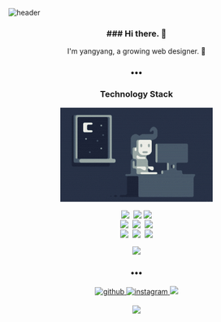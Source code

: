![header](https://capsule-render.vercel.app/api?type=soft&color=black&text=EAT%20・%20PLAY%20・%20LOVE%20!&fontColor=ffffff&fontSize=40&animation=twinkling)

<h3 align="center"> ### Hi there. 🥂 </h3>
<p align="center">
I'm yangyang, a growing web designer. 🎨
</p>

<h3 align="center">•••</h3>
<h3 align="center">Technology Stack</h3>
<p align="center">
  <img alt="Night Coding" src="https://raw.githubusercontent.com/AVS1508/AVS1508/master/assets/Night-Coding.gif" align="center"/><br/><br/>
  <img src="https://img.shields.io/badge/-Git-05122A?style=flat&logo=git"/>&nbsp 
  <img src="https://img.shields.io/badge/-GitHub-05122A?style=flat&logo=github"/>
  <img src="https://img.shields.io/badge/-Markdown-05122A?style=flat&logo=markdown"/><br/>
  <img src="https://img.shields.io/badge/-HTML-05122A?style=flat&logo=HTML5"/>&nbsp 
  <img src="https://img.shields.io/badge/-CSS-05122A?style=flat&logo=CSS3&logoColor=1572B6"/>&nbsp 
  <img src="https://img.shields.io/badge/-JavaScript-05122A?style=flat&logo=javascript"/><br/>
  <img src="https://img.shields.io/badge/-Visual%20Studio%20Code-05122A?style=flat&logo=visual-studio-code&logoColor=007ACC"/>&nbsp
  <img src="https://img.shields.io/badge/-Illustrator-05122A?style=flat&logo=adobe-illustrator"/>&nbsp
  <img src="https://img.shields.io/badge/-Photoshop-05122A?style=flat&logo=adobe-photoshop"/>
</p>

<p align="center">
<a href="https://github.com/eplssun">
  <img height="180em" src="https://github-readme-stats-eight-theta.vercel.app/api?username=eplssun&show_icons=true&theme=algolia&include_all_commits=true&count_private=true"/>
  <!--
  <img height="180em" src="https://github-readme-stats-eight-theta.vercel.app/api/top-langs/?username=eplssun&layout=compact&langs_count=8&theme=algolia"/>
  -->
</a>
</p>

<h3 align="center">•••</h3>
<p align="center">
  <a href="https://github.com/eplssun" target="_blank">
    <img src=https://img.shields.io/badge/github-%2324292e.svg?&style=for-the-badge&logo=github&logoColor=white alt=github style="margin-bottom: 5px;" />
  </a>
  <a href="https://instagram.com/eplssun" target="_blank">
    <img src=https://img.shields.io/badge/instagram-%23000000.svg?&style=for-the-badge&logo=instagram&logoColor=white&color=E4405F alt=instagram style="margin-bottom: 5px;" />
  </a>
  <a href="mailto:eunhasu170821@gmail.com">
    <img src="https://img.shields.io/badge/Gmail-d14836?style=for-the-badge&logo=Gmail&logoColor=white&link=mailto:eunhasu170821@gmail.com"/>
  </a>
</p>

<p align="center">
  <a href="https://hits.seeyoufarm.com"><img src="https://hits.seeyoufarm.com/api/count/incr/badge.svg?url=https%3A%2F%2Fgithub.com%2Feplssun&count_bg=%23525252&title_bg=%23212121&icon=github.svg&icon_color=%23E1DEDE&title=hits&edge_flat=false"/></a>
</p>

<!--
**eplssun/eplssun** is a ✨ _special_ ✨ repository because its `README.md` (this file) appears on your GitHub profile.

Here are some ideas to get you started:

- 🔭 I’m currently working on ...
- 🌱 I’m currently learning ...
- 👯 I’m looking to collaborate on ...
- 🤔 I’m looking for help with ...
- 💬 Ask me about ...
- 📫 How to reach me: ...
- 😄 Pronouns: ...
- ⚡ Fun fact: ...
-->

